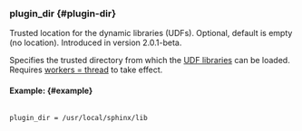 ### plugin_dir {#plugin-dir}

Trusted location for the dynamic libraries (UDFs). Optional, default is empty (no location). Introduced in version 2.0.1-beta.

Specifies the trusted directory from which the [UDF libraries](../../sphinx_udfs_user_defined_functions.md) can be loaded. Requires [workers = thread](../../searchd_program_configuration_options/workers.md) to take effect.

#### Example: {#example}

```

plugin_dir = /usr/local/sphinx/lib

```